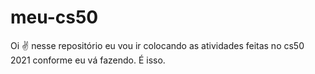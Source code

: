 # meu-cs50

Oi ✌ nesse repositório eu vou ir colocando as atividades feitas no cs50 2021 conforme eu vá fazendo. 
É isso.
